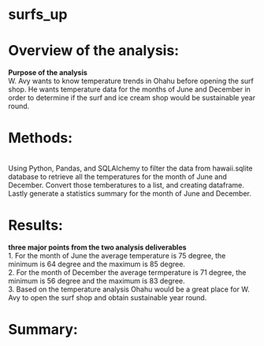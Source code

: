 # surfs_up
# Overview of the analysis:
**Purpose of the analysis**
<br/>W. Avy wants to know temperature trends in Ohahu before opening the surf shop.  He wants temperature data for the months of June and December in order to determine if the surf and ice cream shop would be sustainable year round. 

# Methods:
<br/>Using Python, Pandas, and SQLAlchemy to filter the data from hawaii.sqlite database to retrieve all the temperatures for the month of June and December.  Convert those temberatures to a list, and creating dataframe.  Lastly generate a statistics summary for the month of June and December. 

# Results: 
**three major points from the two analysis deliverables**
<br/>1. For the month of June the average temperature is 75 degree, the minimum is 64 degree and the maximum is 85 degree.
<br/>2. For the month of December the average termperature is 71 degree, the minimum is 56 degree and the maximum is 83 degree.
<br/>3. Based on the temperature analysis Ohahu would be a great place for W. Avy to open the surf shop and obtain sustainable year round.  


# Summary: 
